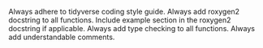 Always adhere to tidyverse coding style guide.
Always add roxygen2 docstring to all functions.
Include example section in the roxygen2 docstring if applicable.
Always add type checking to all functions.
Always add understandable comments.
